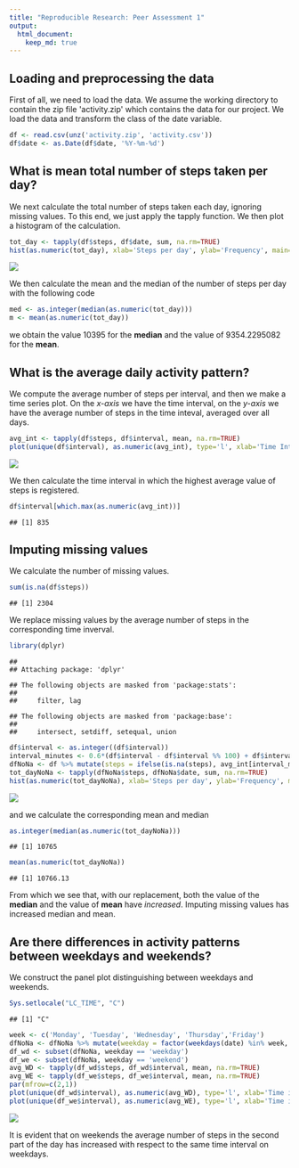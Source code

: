 ```yaml
---
title: "Reproducible Research: Peer Assessment 1"
output: 
  html_document:
    keep_md: true
---
```



## Loading and preprocessing the data

First of all, we need to load the data. We assume the working directory to contain the zip file 'activity.zip' which contains the data for our project. We load the data and transform the class of the date variable.


```r
df <- read.csv(unz('activity.zip', 'activity.csv'))
df$date <- as.Date(df$date, '%Y-%m-%d')
```

## What is mean total number of steps taken per day?

We next calculate the total number of steps taken each day, ignoring missing values. To this end, we just apply the tapply function. We then plot a histogram of the calculation.


```r
tot_day <- tapply(df$steps, df$date, sum, na.rm=TRUE)
hist(as.numeric(tot_day), xlab='Steps per day', ylab='Frequency', main='Number of steps per day')
```

![](PA1_template_files/figure-html/unnamed-chunk-2-1.png)<!-- -->

We then calculate the mean and the median of the number of steps per day with the following code


```r
med <- as.integer(median(as.numeric(tot_day)))
m <- mean(as.numeric(tot_day))
```

we obtain the value 10395 for the **median** and the value of 9354.2295082 for the **mean**.


## What is the average daily activity pattern?

We compute the average number of steps per interval, and then we make a time series plot. On the *x-axis* we have the time interval, on the *y-axis* we have the average number of steps in the time inteval, averaged over all days.


```r
avg_int <- tapply(df$steps, df$interval, mean, na.rm=TRUE)
plot(unique(df$interval), as.numeric(avg_int), type='l', xlab='Time Interval', ylab='Average number of steps')
```

![](PA1_template_files/figure-html/unnamed-chunk-4-1.png)<!-- -->

We then calculate the time interval in which the highest average value of steps is registered.


```r
df$interval[which.max(as.numeric(avg_int))]
```

```
## [1] 835
```

## Imputing missing values

We calculate the number of missing values.


```r
sum(is.na(df$steps))
```

```
## [1] 2304
```

We replace missing values by the average number of steps in the corresponding time inverval.


```r
library(dplyr)
```

```
## 
## Attaching package: 'dplyr'
```

```
## The following objects are masked from 'package:stats':
## 
##     filter, lag
```

```
## The following objects are masked from 'package:base':
## 
##     intersect, setdiff, setequal, union
```

```r
df$interval <- as.integer((df$interval))
interval_minutes <- 0.6*(df$interval - df$interval %% 100) + df$interval %% 100
dfNoNa <- df %>% mutate(steps = ifelse(is.na(steps), avg_int[interval_minutes / 5], steps))
tot_dayNoNa <- tapply(dfNoNa$steps, dfNoNa$date, sum, na.rm=TRUE)
hist(as.numeric(tot_dayNoNa), xlab='Steps per day', ylab='Frequency', main='Number of steps per day (No NA)')
```

![](PA1_template_files/figure-html/unnamed-chunk-7-1.png)<!-- -->

and we calculate the corresponding mean and median


```r
as.integer(median(as.numeric(tot_dayNoNa)))
```

```
## [1] 10765
```

```r
mean(as.numeric(tot_dayNoNa))
```

```
## [1] 10766.13
```
From which we see that, with our replacement, both the value of the **median** and the value of **mean** have *increased*. Imputing missing values has increased median and mean.


## Are there differences in activity patterns between weekdays and weekends?

We construct the panel plot distinguishing between weekdays and weekends.


```r
Sys.setlocale("LC_TIME", "C")
```

```
## [1] "C"
```

```r
week <- c('Monday', 'Tuesday', 'Wednesday', 'Thursday','Friday')
dfNoNa <- dfNoNa %>% mutate(weekday = factor(weekdays(date) %in% week, c(T,F), labels=c('weekday', 'weekend')))
df_wd <- subset(dfNoNa, weekday == 'weekday')
df_we <- subset(dfNoNa, weekday == 'weekend')
avg_WD <- tapply(df_wd$steps, df_wd$interval, mean, na.rm=TRUE)
avg_WE <- tapply(df_we$steps, df_we$interval, mean, na.rm=TRUE)
par(mfrow=c(2,1))
plot(unique(df_wd$interval), as.numeric(avg_WD), type='l', xlab='Time interval', ylab='Average steps per inteval', main='Weekdays')
plot(unique(df_we$interval), as.numeric(avg_WE), type='l', xlab='Time interval', ylab='Average steps per inteval', main='Weekends')
```

![](PA1_template_files/figure-html/unnamed-chunk-9-1.png)<!-- -->

It is evident that on weekends the average number of steps in the second part of the day has increased with respect to the same time interval on weekdays.

